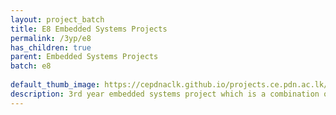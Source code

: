 ```yaml
---
layout: project_batch
title: E8 Embedded Systems Projects
permalink: /3yp/e8
has_children: true
parent: Embedded Systems Projects
batch: e8
    
default_thumb_image: https://cepdnaclk.github.io/projects.ce.pdn.ac.lk/data/categories/3yp/thumbnail.jpg
description: 3rd year embedded systems project which is a combination of CO321, CO324 and CO325 courses
---
```

